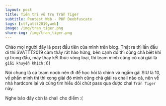 ```yaml
---
layout: post
title: Tiên tri vũ trụ Trần Tiger
subtitle: Pentest Web - PHP Deobfuscate
tags: [ctf,attt2019,web]
image: /img/tran_tiger.png
share-img: /img/tran_tiger.png
---
```

Chào mọi người đây là post đầu tiên của mình trên blog. Thật ra thì lần đầu đi thi SVATTT2019 cảm thấy rất hào hứng, bên cạnh đó thì cũng chả biết khỉ gì trong đầu, may thay kết thúc vòng loại, thì team mình cũng có cái giải là `giải khuyến khích` :)))

Nói chung là cả team noob nên đi để học hỏi là chính và ngắm gái SIU là 10, về phần mình thì thi xong giải đó mình cũng chả giải ra chall nào cả, nên về nhà hardcore lại và cũng tìm hiểu đôi chút pass qua được chal `Trần Tiger` này.

Nghe bảo đây còn là chall cho điểm :( 


